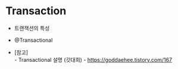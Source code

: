 # Transaction

* 트랜잭션의 특성

* @Transactional
  

* [참고] <br>
  *-* Transactional 설명 (갓대희) - https://goddaehee.tistory.com/167 <br>
